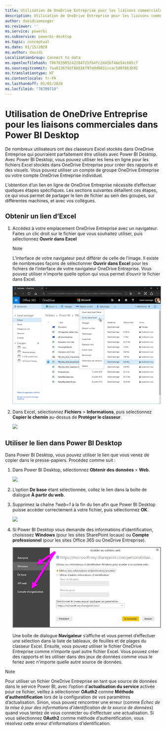```yaml
---
title: Utilisation de OneDrive Entreprise pour les liaisons commerciales dans Power BI Desktop
description: Utilisation de OneDrive Entreprise pour les liaisons commerciales dans Power BI Desktop
author: davidiseminger
ms.reviewer: ''
ms.service: powerbi
ms.subservice: powerbi-desktop
ms.topic: conceptual
ms.date: 01/15/2020
ms.author: davidi
LocalizationGroup: Connect to data
ms.openlocfilehash: 706703985242284725fb4fc2d42bf46e54c605c7
ms.sourcegitcommit: 7aa0136f93f88516f97ddd8031ccac5d07863b92
ms.translationtype: HT
ms.contentlocale: fr-FR
ms.lasthandoff: 05/05/2020
ms.locfileid: "76709719"
---
```

# <a name="use-onedrive-for-business-links-in-power-bi-desktop"></a>Utilisation de OneDrive Entreprise pour les liaisons commerciales dans Power BI Desktop
De nombreux utilisateurs ont des classeurs Excel stockés dans OneDrive Entreprise qui pourraient parfaitement être utilisés avec Power BI Desktop. Avec Power BI Desktop, vous pouvez utiliser les liens en ligne pour les fichiers Excel stockés dans OneDrive Entreprise pour créer des rapports et des visuels. Vous pouvez utiliser un compte de groupe OneDrive Entreprise ou votre compte OneDrive Entreprise individuel.

L’obtention d’un lien en ligne de OneDrive Entreprise nécessite d’effectuer quelques étapes spécifiques. Les sections suivantes détaillent ces étapes, ce qui vous permet de partager le lien de fichier au sein des groupes, sur différentes machines, et avec vos collègues.

## <a name="get-a-link-from-excel"></a>Obtenir un lien d’Excel
1. Accédez à votre emplacement OneDrive Entreprise avec un navigateur. Faites un clic droit sur le fichier que vous souhaitez utiliser, puis sélectionnez **Ouvrir dans Excel**
   
   > [!NOTE]
   > L’interface de votre navigateur peut différer de celle de l’image. Il existe de nombreuses façons de sélectionner **Ouvrir dans Excel** pour les fichiers de l’interface de votre navigateur OneDrive Entreprise. Vous pouvez utiliser n’importe quelle option qui vous permet d’ouvrir le fichier dans Excel.
   > 
   > 
   
   ![](media/desktop-use-onedrive-business-links/odb-links_02.png)
2. Dans Excel, sélectionnez **Fichiers** > **Informations**, puis sélectionnez **Copier le chemin** au-dessus de **Protéger le classeur**.
   
   ![](media/desktop-use-onedrive-business-links/onedrive-copy-path.png)

## <a name="use-the-link-in-power-bi-desktop"></a>Utiliser le lien dans Power BI Desktop
Dans Power BI Desktop, vous pouvez utiliser le lien que vous venez de copier dans le presse-papiers. Procédez comme suit :

1. Dans Power BI Desktop, sélectionnez **Obtenir des données** > **Web**.
   
   ![](media/desktop-use-onedrive-business-links/power-bi-web-link-onedrive.png)
2. L’option **De base** étant sélectionnée, collez le lien dans la boîte de dialogue **À partir du web**.
3. Supprimez la chaîne *?web=1* à la fin du lien afin que Power BI Desktop puisse accéder correctement à votre fichier, puis sélectionnez **OK**.
   
    ![](media/desktop-use-onedrive-business-links/power-bi-web-link-confirmation.png) 
4. Si Power BI Desktop vous demande des informations d’identification, choisissez **Windows** (pour les sites SharePoint locaux) ou **Compte professionnel** (pour les sites Office 365 ou OneDrive Entreprise).
   
   ![](media/desktop-use-onedrive-business-links/odb-links_06.png)

   Une boîte de dialogue **Navigateur** s’affiche et vous permet d’effectuer une sélection dans la liste de tableaux, de feuilles et de plages du classeur Excel. Ensuite, vous pouvez utiliser le fichier OneDrive Entreprise comme n’importe quel autre fichier Excel. Vous pouvez créer des rapports et les utiliser dans des jeux de données comme vous le feriez avec n’importe quelle autre source de données.

> [!NOTE]
> Pour utiliser un fichier OneDrive Entreprise en tant que source de données dans le service Power BI, avec l’option d’**actualisation du service** activée pour ce fichier, veillez à sélectionner **OAuth2** comme **Méthode d’authentification** lors de la configuration de vos paramètres d’actualisation. Sinon, vous pouvez rencontrer une erreur (comme *Échec de la mise à jour des informations d’identification de la source de données*) quand vous tentez de vous connecter ou d’effectuer une actualisation. Si vous sélectionnez **OAuth2** comme méthode d’authentification, vous résolvez cette erreur d’informations d’identification.
> 
> 

